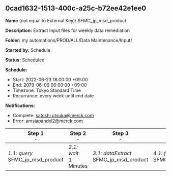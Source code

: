 ## 0cad1632-1513-400c-a25c-b72ee42e1ee0

**Name** (not equal to External Key)**:** SFMC_jp_msd_product

**Description:** Extract Input files for weekly data remediation

**Folder:** my automations/PROD/ALL/Data Maintenance/Input/

**Started by:** Schedule

**Status:** Scheduled

**Schedule:**

* Start: 2022-06-23 18:00:00 +09:00
* End: 2079-06-06 00:00:00 +09:00
* Timezone: Tokyo Standard Time
* Recurrance: every week until end date

**Notifications:**

* Complete: satoshi.otsuka@merck.com
* Error: amsjapandxl2@merck.com

| Step 1<br>_<small>-</small>_ | Step 2<br>_<small>-</small>_ | Step 3<br>_<small>-</small>_ | Step 4<br>_<small>-</small>_ |
| --- | --- | --- | --- |
| _1.1: query_<br>SFMC_jp_msd_product | _2.1: wait_<br>1 Minutes | _3.1: dataExtract_<br>SFMC_jp_msd_product | _4.1: fileTransfer_<br>SFMC_jp_msd_product |
